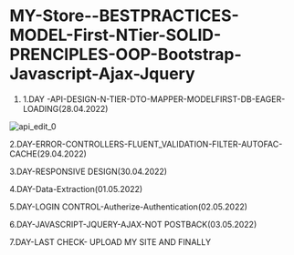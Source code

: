 # MY-Store--BESTPRACTICES-MODEL-First-NTier-SOLID-PRENCIPLES-OOP-Bootstrap-Javascript-Ajax-Jquery
1.  1.DAY -API-DESIGN-N-TIER-DTO-MAPPER-MODELFIRST-DB-EAGER-LOADING(28.04.2022)

![api_edit_0](https://user-images.githubusercontent.com/101343622/165672609-ff2365b5-0002-448f-93a0-3629086d16f6.gif)

2.DAY-ERROR-CONTROLLERS-FLUENT_VALIDATION-FILTER-AUTOFAC-CACHE(29.04.2022)


3.DAY-RESPONSIVE DESIGN(30.04.2022)


4.DAY-Data-Extraction(01.05.2022)


5.DAY-LOGIN CONTROL-Autherize-Authentication(02.05.2022)


6.DAY-JAVASCRIPT-JQUERY-AJAX-NOT POSTBACK(03.05.2022)


7.DAY-LAST CHECK- UPLOAD MY SITE AND FINALLY
